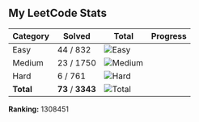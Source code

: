 
## My LeetCode Stats

| Category | Solved | Total | Progress |
|----------|--------|-------|----------|
| Easy     | 44 / 832 | ![Easy](https://progress-bar.dev/5/?width=100&color=green) |
| Medium   | 23 / 1750 | ![Medium](https://progress-bar.dev/1/?width=100&color=orange) |
| Hard     | 6 / 761 | ![Hard](https://progress-bar.dev/1/?width=100&color=red) |
| **Total** | **73** / **3343** | ![Total](https://progress-bar.dev/2/?width=100&color=blue) |

**Ranking:** 1308451
            
            
            
            
